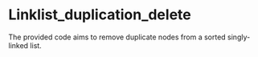 # Linklist_duplication_delete
The provided code aims to remove duplicate nodes from a sorted singly-linked list. 
